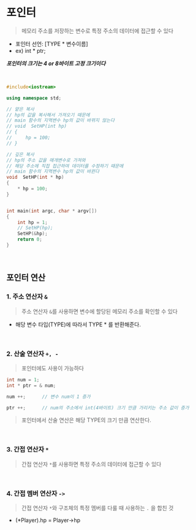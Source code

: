 # 포인터 
> 메모리 주소를 저장하는 변수로 특정 주소의 데이터에 접근할 수 있다

 * 포인터 선언: [TYPE * 변수이름]
 * ex) int * ptr;

***포인터의 크기는 4 or 8바이트 고정 크기이다***
 
<br>

``` cpp
#include<iostream>

using namespace std;

// 얕은 복사
// hp의 값을 복사해서 가져오기 때문에
// main 함수의 지역변수 hp의 값이 바뀌지 않는다
// void  SetHP(int hp)
// {
//     hp = 100;
// }

// 깊은 복사
// hp의 주소 값을 매개변수로 가져와
// 해당 주소에 직접 접근하여 데이터를 수정하기 때문에
// main 함수의 지역변수 hp의 값이 바뀐다
void  SetHP(int * hp)
{
    * hp = 100;
}


int main(int argc, char * argv[])
{
    int hp = 1;
    // SetHP(hp);
    SetHP(&hp); 
    return 0;
}
```

<br>

## 포인터 연산


### 1. 주소 연산자 `&`
> 주소 연산자 `&`를 사용하면 변수에 할당된 메모리 주소를 확인할 수 있다

 * 해당 변수 타입(TYPE)에 따라서 TYPE * 를 반환해준다.

<br>

### 2. 산술 연산자 `+, -`
> 포인터에도 사용이 가능하다

``` cpp
int num = 1;
int * ptr = & num;

num ++;      // 변수 num이 1 증가

ptr ++;      // num의 주소에서 int(4바이트) 크기 만큼 가리키는 주소 값이 증가
```

> 포인터에서 산술 연산은 해당 TYPE의 크기 만큼 연산한다.

<br>

### 3. 간접 연산자 `*`
> 간접 연산자 `*`를 사용하면 특정 주소의 데이터에 접근할 수 있다

<br>

### 4. 간접 멤버 연산자 `->`
> 간접 연산자 `*`와 구조체의 특정 멤버를 다룰 때 사용하는 `.` 을 합친 것

 * (*Player).hp = Player->hp 

<br>





